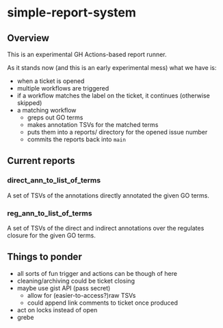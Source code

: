 # simple-report-system

## Overview

This is an experimental GH Actions-based report runner.

As it stands now (and this is an early experimental mess) what we have is:

* when a ticket is opened
* multiple workflows are triggered
* if a workflow matches the label on the ticket, it continues (otherwise skipped)
* a matching workflow
  * greps out GO terms
  * makes annotation TSVs for the matched terms
  * puts them into a reports/ directory for the opened issue number
  * commits the reports back into `main`

## Current reports

### direct\_ann\_to\_list\_of\_terms

A set of TSVs of the annotations directly annotated the given GO terms.

### reg\_ann\_to\_list\_of\_terms

A set of TSVs of the direct and indirect annotations over the regulates
closure for the given GO terms.

## Things to ponder

- all sorts of fun trigger and actions can be though of here
- cleaning/archiving could be ticket closing
- maybe use gist API (pass secret)
  - allow for (easier-to-access?)raw TSVs
  - could append link comments to ticket once produced
- act on locks instead of open
- grebe
